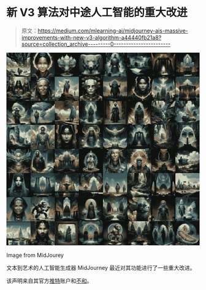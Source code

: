 # 新 V3 算法对中途人工智能的重大改进

> 原文：<https://medium.com/mlearning-ai/midjourney-ais-massive-improvements-with-new-v3-algorithm-a44440fb21a8?source=collection_archive---------0----------------------->

![](img/e15b55905e6febc76805f607c8d9e5db.png)

Image from MidJourey

文本到艺术的人工智能生成器 MidJourney 最近对其功能进行了一些重大改进。

该声明来自其官方[推特](https://twitter.com/midjourney)账户和[不和](https://discord.com/channels/662267976984297473/989739627244048384)。
